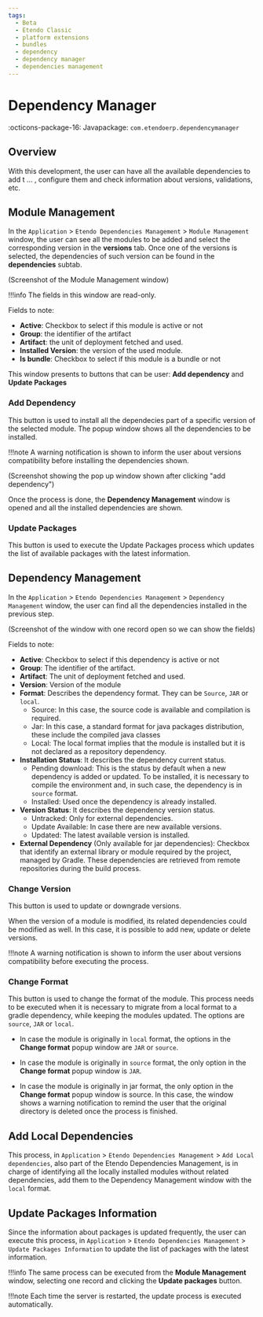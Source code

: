 ```yaml
---
tags:
  - Beta
  - Etendo Classic
  - platform extensions
  - bundles
  - dependency
  - dependency manager
  - dependencies management
---
```


# Dependency Manager

:octicons-package-16: Javapackage: `com.etendoerp.dependencymanager`

## Overview

With this development, the user can have all the available dependencies to add t ... , configure them and check information about versions, validations, etc. 

## Module Management

In the `Application` > `Etendo Dependencies Management` > `Module Management` window, the user can see all the modules to be added and select the corresponding version in the **versions** tab. Once one of the versions is selected, the dependencies of such version can be found in the **dependencies** subtab.

(Screenshot of the Module Management window)

!!!info
    The fields in this window are read-only.

Fields to note:

- **Active**: Checkbox to select if this module is active or not
- **Group**: the identifier of the artifact
- **Artifact**: the unit of deployment fetched and used.
- **Installed Version**: the version of the used module.
- **Is bundle**: Checkbox to select if this module is a bundle or not

This window presents to buttons that can be user: **Add dependency** and **Update Packages**

### Add Dependency 

This button is used to install all the dependecies part of a specific version of the selected module. The popup window shows all the dependencies to be installed.

!!!note
    A warning notification is shown to inform the user about versions compatibility before installing the dependencies shown.

(Screenshot showing the pop up window shown after clicking "add dependency")

Once the process is done, the **Dependency Management** window is opened and all the installed dependencies are shown.

### Update Packages

This button is used to execute the Update Packages process which updates the list of available packages with the latest information.

## Dependency Management

In the `Application` > `Etendo Dependencies Management` > `Dependency Management` window, the user can find all the dependencies installed in the previous step.

(Screenshot of the window with one record open so we can show the fields)

Fields to note:

- **Active**: Checkbox to select if this dependency is active or not
- **Group**: The identifier of the artifact.
- **Artifact**: The unit of deployment fetched and used.
- **Version**: Version of the module
- **Format**: Describes the dependency format. They can be `Source`, `JAR` or `local`.
    - Source: In this case, the source code is available and compilation is required.
    - Jar: In this case, a standard format for java packages distribution, these include the compiled java classes
    - Local: The local format implies that the module is installed but it is not declared as a repository dependency. 
- **Installation Status**: It describes the dependency current status.
    - Pending download: This is the status by default when a new dependency is added or updated.  To be installed, it is necessary to compile the environment and, in such case, the dependency is in `source` format. 
    - Installed: Used once the dependency is already installed.
- **Version Status**: It describes the dependency version status.
    - Untracked: Only for external dependencies.
    - Update Available: In case there are new available versions.
    - Updated: The latest available version is installed.
- **External Dependency** (Only available for jar dependencies): Checkbox that identify an external library or module required by the project, managed by Gradle. These dependencies are retrieved from remote repositories during the build process.

### Change Version 

This button is used to update or downgrade versions. 

When the version of a module is modified, its related dependencies could be modified as well. In this case, it is possible to add new, update or delete versions. 

!!!note
    A warning notification is shown to inform the user about versions compatibility before executing the process.

### Change Format 

This button is used to change the format of the module.  This process needs to be executed when it is necessary to migrate from a local format to a gradle dependency, while keeping the modules updated.  The options are `source`, `JAR` or `local`.

- In case the module is originally in `local` format, the options in the **Change format** popup window are `JAR` or `source`.

- In case the module is originally in `source` format, the only option in the **Change format** popup window is `JAR`.

- In case the module is originally in jar format, the only option in the **Change format** popup window is source. In this case, the window shows a warning notification to remind the user that the original directory is deleted once the process is finished.

## Add Local Dependencies 

This process, in `Application` > `Etendo Dependencies Management` > `Add Local dependencies`, also part of the Etendo Dependencies Management, is in charge of identifying all the locally installed modules without related dependencies, add them to the Dependency Management window with the `local` format.

## Update Packages Information

Since the information about packages is updated frequently, the user can execute this process, in `Application` > `Etendo Dependencies Management` > `Update Packages Information` to update the list of packages with the latest information.

!!!info
    The same process can be executed from the **Module Management** window, selecting one record and clicking the **Update packages** button.

!!!note
    Each time the server is restarted, the update process is executed automatically.